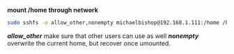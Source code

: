 **mount /home through network**
```bash
sudo sshfs -o allow_other,nonempty michaelbishop@192.168.1.111:/home /home
```
***allow_other*** make sure that other users can use as well
***nonempty*** overwrite the current home, but recover once umounted.

